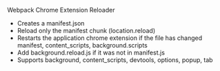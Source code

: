 Webpack Chrome Extension Reloader

+ Creates a manifest.json
+ Reload only the manifest chunk (location.reload)
+ Restarts the application chrome extension if the file has changed manifest, content_scripts, background.scripts
+ Add background.reload.js if it was not in manifest.js
+ Supports background, content_scripts, devtools, options, popup, tab
